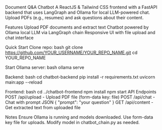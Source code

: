 Document Q&A Chatbot
A ReactJS & Tailwind CSS frontend with a FastAPI backend that uses LangGraph and Ollama for local LLM-powered chat. Upload PDFs (e.g., resumes) and ask questions about their content.

Features
Upload PDF documents and extract text
Chatbot powered by Ollama local LLM via LangGraph chain
Responsive UI with file upload and chat interface


Quick Start
Clone repo:
bash
git clone https://github.com/YOUR_USERNAME/YOUR_REPO_NAME.git
cd YOUR_REPO_NAME

Start Ollama server:
bash
ollama serve

Backend:
bash
cd chatbot-backend
pip install -r requirements.txt
uvicorn main:app --reload

Frontend:
bash
cd ../chatbot-frontend
npm install
npm start
API Endpoints
POST /api/upload - Upload PDF file (form-data key: file)
POST /api/chat - Chat with prompt JSON { "prompt": "your question" }
GET /api/content - Get extracted text from uploaded file

Notes
Ensure Ollama is running and models downloaded.
Use form-data key file for uploads.
Modify model in chatbot_chain.py as needed.
